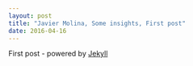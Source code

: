 ```yaml
---
layout: post
title: "Javier Molina, Some insights, First post"
date: 2016-04-16
---
```


First post - powered by [Jekyll](http://jekyllrb.com) 
